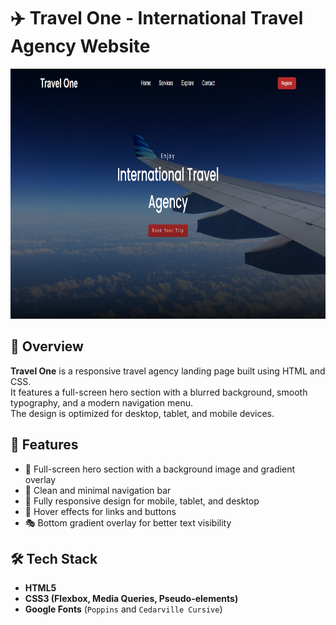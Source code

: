 # ✈️ Travel One - International Travel Agency Website

<img src="./TravelBG.png" alt="Travel One Preview" width="auto" height="400">


## 📌 Overview
**Travel One** is a responsive travel agency landing page built using HTML and CSS.  
It features a full-screen hero section with a blurred background, smooth typography, and a modern navigation menu.  
The design is optimized for desktop, tablet, and mobile devices.



## 🚀 Features
- 🌆 Full-screen hero section with a background image and gradient overlay
- 📜 Clean and minimal navigation bar
- 📱 Fully responsive design for mobile, tablet, and desktop
- 🎨 Hover effects for links and buttons
- 🎭 Bottom gradient overlay for better text visibility



## 🛠 Tech Stack
- **HTML5**
- **CSS3 (Flexbox, Media Queries, Pseudo-elements)**
- **Google Fonts** (`Poppins` and `Cedarville Cursive`)
